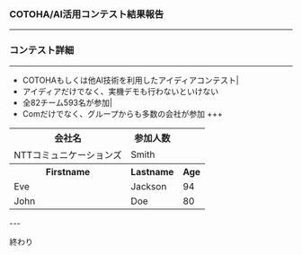 ### COTOHA/AI活用コンテスト結果報告
---
### コンテスト詳細
---
- COTOHAもしくは他AI技術を利用したアイディアコンテスト|
 - アイディアだけでなく、実機デモも行わないといけない
- 全82チーム593名が参加|
 - Comだけでなく、グループからも多数の会社が参加
+++
<table>
  <tr>
    <th>会社名</th>
    <th>参加人数</th> 
  </tr>
  <tr>
    <td>NTTコミュニケーションズ</td>
    <td>Smith</td>
  </tr>
  <tr>
    <th>Firstname</th>
    <th>Lastname</th> 
    <th>Age</th>
  </tr>
  <tr class="fragment">
    <td>Eve</td>
    <td>Jackson</td>
    <td>94</td>
  </tr>
  <tr class="fragment">
    <td>John</td>
    <td>Doe</td>
    <td>80</td>
  </tr>
</table>
---

終わり
